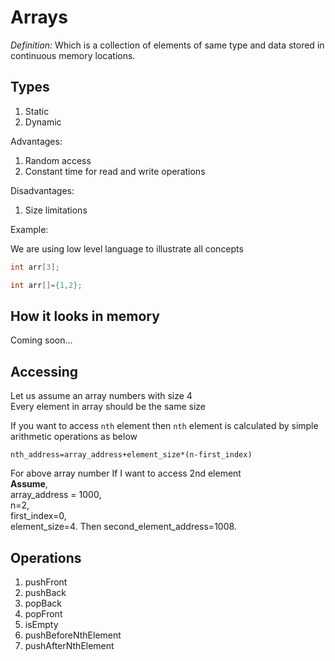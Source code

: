 Arrays
=============
_Definition:_ Which is a collection of elements of same type and data stored in continuous memory locations.

## Types
1. Static
2. Dynamic

Advantages:
 1. Random access
 2. Constant time for read and write operations

Disadvantages:
  1. Size limitations

Example:

We are using low level language to illustrate all concepts
```c
int arr[3];

int arr[]={1,2};
```
## How it looks in memory
Coming soon...

## Accessing

Let us assume an array numbers with size 4  
Every element in array should be the same size  

If you want to access `nth` element then `nth` element is calculated by simple arithmetic operations as below
```
nth_address=array_address+element_size*(n-first_index)
```

For above array number If I want to access 2nd element  
**Assume**,   
array_address = 1000,  
n=2,  
first_index=0,  
element_size=4.
Then second_element_address=1008.

## Operations
1. pushFront
2. pushBack
3. popBack
4. popFront
5. isEmpty
6. pushBeforeNthElement
7. pushAfterNthElement
